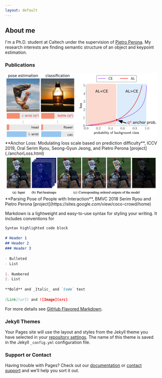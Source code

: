 ```yaml
---
layout: default
---
```


## About me

I'm a Ph.D. student at Caltech under the supervision of [Pietro Perona](http://www.vision.caltech.edu/). My research interests are finding semantic structure of an object and keypoint estimation. 

### Publications

<img src="https://github.com/slryou41/slryou41.github.io/blob/master/images/overview.png?raw=true">
**Anchor Loss: Modulating loss scale based on prediction difficulty**, ICCV 2019, Oral
Serim Ryou, Seong-Gyun Jeong, and Pietro Perona
[project](./anchorLoss.html)

<img src="https://github.com/slryou41/slryou41.github.io/blob/master/images/pose_seq.png?raw=true">
**Parsing Pose of People with Interaction**, BMVC 2018
Serim Ryou and Pietro Perona
[project](https://sites.google.com/view/coco-crowd/home)

Markdown is a lightweight and easy-to-use syntax for styling your writing. It includes conventions for

```markdown
Syntax highlighted code block

# Header 1
## Header 2
### Header 3

- Bulleted
- List

1. Numbered
2. List

**Bold** and _Italic_ and `Code` text

[Link](url) and ![Image](src)
```

For more details see [GitHub Flavored Markdown](https://guides.github.com/features/mastering-markdown/).

### Jekyll Themes

Your Pages site will use the layout and styles from the Jekyll theme you have selected in your [repository settings](https://github.com/slryou41/sryou/settings). The name of this theme is saved in the Jekyll `_config.yml` configuration file.

### Support or Contact

Having trouble with Pages? Check out our [documentation](https://help.github.com/categories/github-pages-basics/) or [contact support](https://github.com/contact) and we’ll help you sort it out.
